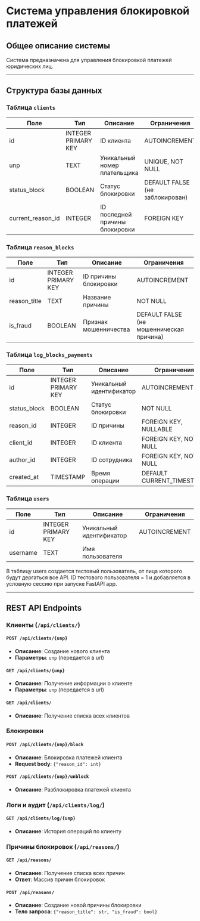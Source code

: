 # Система управления блокировкой платежей

## Общее описание системы

Система предназначена для управления блокировкой платежей юридических лиц.

---

## Структура базы данных



### Таблица `clients`
| Поле              | Тип                 | Описание                        | Ограничения                     |
| ----------------- | ------------------- | ------------------------------- | ------------------------------- |
| id                | INTEGER PRIMARY KEY | ID клиента                      | AUTOINCREMENT                   |
| unp               | TEXT                | Уникальный номер плательщика    | UNIQUE, NOT NULL                |
| status_block      | BOOLEAN             | Статус блокировки               | DEFAULT FALSE (не заблокирован) |
| current_reason_id | INTEGER             | ID последней причины блокировки | FOREIGN KEY                     |



### Таблица `reason_blocks`
| Поле         | Тип                 | Описание              | Ограничения                              |
| ------------ | ------------------- | --------------------- | ---------------------------------------- |
| id           | INTEGER PRIMARY KEY | ID причины блокировки | AUTOINCREMENT                            |
| reason_title | TEXT                | Название причины      | NOT NULL                                 |
| is_fraud     | BOOLEAN             | Признак мошенничества | DEFAULT FALSE (не мошенническая причина) |



### Таблица `log_blocks_payments`
| Поле | Тип | Описание | Ограничения |
|------|-----|----------|-------------|
| id | INTEGER PRIMARY KEY | Уникальный идентификатор | AUTOINCREMENT |
| status_block | BOOLEAN | Статус блокировки | NOT NULL |
| reason_id | INTEGER | ID причины | FOREIGN KEY, NULLABLE |
| client_id | INTEGER | ID клиента | FOREIGN KEY, NOT NULL |
| author_id | INTEGER | ID сотрудника | FOREIGN KEY, NOT NULL |
| created_at | TIMESTAMP | Время операции | DEFAULT CURRENT_TIMESTAMP |



### Таблица `users`
| Поле | Тип | Описание | Ограничения |
|------|-----|----------|-------------|
| id | INTEGER PRIMARY KEY | Уникальный идентификатор | AUTOINCREMENT |
| username | TEXT | Имя пользователя | |


В таблицу users создается тестовый пользователь, от лица которого будут дергаться все API. 
ID тестового пользователя = 1 и добавляется в условную сессию при запуске FastAPI app.

---

## REST API Endpoints

### **Клиенты** (`/api/clients/`)

#### `POST /api/clients/{unp}`
- **Описание**: Создание нового клиента
- **Параметры**: `unp` (передается в url)

#### `GET /api/clients/{unp}`
- **Описание**: Получение информации о клиенте
- **Параметры**: `unp` (передается в url)

#### `GET /api/clients/`
- **Описание**: Получение списка всех клиентов

### **Блокировки**

#### `POST /api/clients/{unp}/block`
- **Описание**: Блокировка платежей клиента
- **Request body**: `{"reason_id": int}`

#### `POST /api/clients/{unp}/unblock`
- **Описание**: Разблокировка платежей клиента

### **Логи и аудит** (`/api/clients/log/`)

#### `GET /api/clients/log/{unp}`
- **Описание**: История операций по клиенту

###  **Причины блокировок** (`/api/reasons/`)

#### `GET /api/reasons/`
- **Описание**: Получение списка всех причин
- **Ответ**: Массив причин блокировок

#### `POST /api/reasons/`
- **Описание**: Создание новой причины блокировки
- **Тело запроса**: `{"reason_title": str, "is_fraud": bool}`
